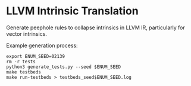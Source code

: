 # LLVM Intrinsic Translation

Generate peephole rules to collapse intrinsics in LLVM IR, particularly for vector intrinsics.

Example generation process:
```
export ENUM_SEED=02139
rm -r tests
python3 generate_tests.py --seed $ENUM_SEED
make testbeds
make run-testbeds > testbeds_seed$ENUM_SEED.log
```
